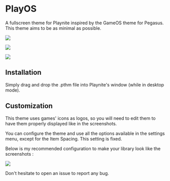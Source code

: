 # PlayOS
A fullscreen theme for Playnite inspired by the GameOS theme for Pegasus.
This theme aims to be as minimal as possible.

![](https://i.imgur.com/rmarqW2.jpg)

![](https://i.imgur.com/x2bCmyq.jpg)

![](https://i.imgur.com/CGxtZnt.png)

## Installation

Simply drag and drop the .pthm file into Playnite's window (while in desktop mode).

## Customization

This theme uses games' icons as logos, so you will need to edit them to have them properly displayed like in the screenshots.

You can configure the theme and use all the options available in the settings menu, except for the Item Spacing. This setting is fixed.

Below is my recommended configuration to make your library look like the screenshots :

![](https://i.imgur.com/PYkg4zE.png)

Don't hesitate to open an issue to report any bug.
